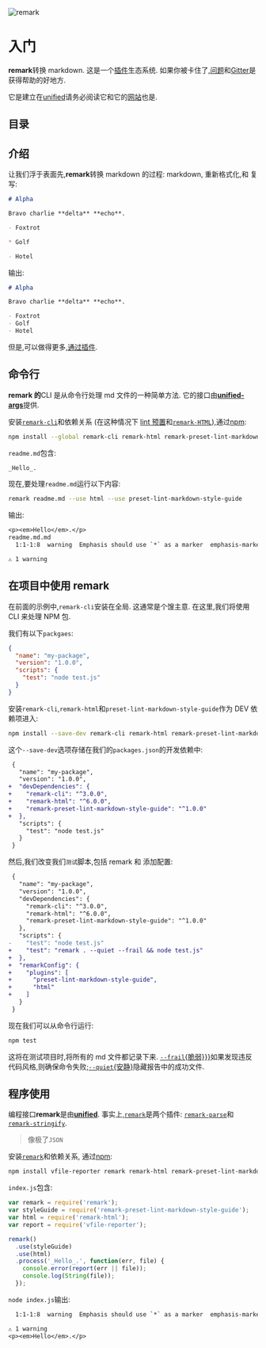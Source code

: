 ![remark][logo]

# 入门

**remark**转换 markdown. 这是一个[插件][plugins]生态系统. 如果你被卡住了,[问题][issues]和[Gitter]是获得帮助的好地方.

它是建立在[unified]请务必阅读它和它的[网站][website]也是.

## 目录

<!-- START doctoc -->
<!-- END doctoc -->

## 介绍

让我们浮于表面先,**remark**转换 markdown 的过程: markdown, 重新格式化,和 复写:

```md
# Alpha

Bravo charlie **delta** **echo**.

- Foxtrot

* Golf

- Hotel
```

输出:

```md
# Alpha

Bravo charlie **delta** **echo**.

- Foxtrot
- Golf
- Hotel
```

但是,可以做得更多,[通过插件][plugins].

## 命令行

**remark 的**CLI 是从命令行处理 md 文件的一种简单方法. 它的接口由[**unified-args**][unified-args]提供.

安装[`remark-cli`][cli]和依赖关系 (在这种情况下 [lint 预置][preset]和[`remark-HTML`][html]),通过[npm][]:

```sh
npm install --global remark-cli remark-html remark-preset-lint-markdown-style-guide
```

`readme.md`包含:

```md
_Hello_.
```

现在,要处理`readme.md`运行以下内容:

```sh
remark readme.md --use html --use preset-lint-markdown-style-guide
```

输出:

```txt
<p><em>Hello</em>.</p>
readme.md.md
  1:1-1:8  warning  Emphasis should use `*` as a marker  emphasis-marker  remark-lint

⚠ 1 warning
```

## 在项目中使用 remark

在前面的示例中,`remark-cli`安装在全局. 这通常是个馊主意. 在这里,我们将使用 CLI 来处理 NPM 包.

我们有以下`packgaes`:

```json
{
  "name": "my-package",
  "version": "1.0.0",
  "scripts": {
    "test": "node test.js"
  }
}
```

安装`remark-cli`,`remark-html`和`preset-lint-markdown-style-guide`作为 DEV 依赖项进入:

```sh
npm install --save-dev remark-cli remark-html remark-preset-lint-markdown-style-guide
```

这个`--save-dev`选项存储在我们的`packages.json`的开发依赖中:

```diff
 {
   "name": "my-package",
   "version": "1.0.0",
+  "devDependencies": {
+    "remark-cli": "^3.0.0",
+    "remark-html": "^6.0.0",
+    "remark-preset-lint-markdown-style-guide": "^1.0.0"
+  },
   "scripts": {
     "test": "node test.js"
   }
 }
```

然后,我们改变我们`测试`脚本,包括 remark 和 添加配置:

```diff
 {
   "name": "my-package",
   "version": "1.0.0",
   "devDependencies": {
     "remark-cli": "^3.0.0",
     "remark-html": "^6.0.0",
     "remark-preset-lint-markdown-style-guide": "^1.0.0"
   },
   "scripts": {
-    "test": "node test.js"
+    "test": "remark . --quiet --frail && node test.js"
+  },
+  "remarkConfig": {
+    "plugins": [
+      "preset-lint-markdown-style-guide",
+      "html"
+    ]
   }
 }
```

现在我们可以从命令行运行:

```sh
npm test
```

这将在测试项目时,将所有的 md 文件都记录下来. [`--frail`{脆弱}}}][frail]如果发现违反代码风格,则确保命令失败;[`--quiet`{安静}][quiet]隐藏报告中的成功文件.

## 程序使用

编程接口**remark**是由[**unified**][unified]. 事实上,[`remark`][api]是两个插件: [`remark-parse`][parse]和[`remark-stringify`][stringify].

> 像极了`JSON` 

安装[`remark`][api]和依赖关系, 通过[npm][]:

```sh
npm install vfile-reporter remark remark-html remark-preset-lint-markdown-style-guide
```

`index.js`包含:

```js
var remark = require('remark');
var styleGuide = require('remark-preset-lint-markdown-style-guide');
var html = require('remark-html');
var report = require('vfile-reporter');

remark()
  .use(styleGuide)
  .use(html)
  .process('_Hello_.', function(err, file) {
    console.error(report(err || file));
    console.log(String(file));
  });
```

`node index.js`输出:

```txt
  1:1-1:8  warning  Emphasis should use `*` as a marker  emphasis-marker  remark-lint

⚠ 1 warning
<p><em>Hello</em>.</p>
```

<!-- Definitions -->

[logo]: https://cdn.rawgit.com/remarkjs/remark/ee78519/logo.svg
[issues]: https://github.com/remarkjs/remark/issues
[gitter]: https://gitter.im/remarkjs/remark
[npm]: https://docs.npmjs.com/cli/install
[api]: https://github.com/chinanf-boy/remark-zh/tree/master/packages/remark
[cli]: https://github.com/chinanf-boy/remark-zh/tree/master/packages/remark-cli
[plugins]: https://github.com/chinanf-boy/remark-zh/tree/master/doc/plugins.zh.md
[unified]: https://github.com/unifiedjs/unified
[website]: https://unifiedjs.github.io
[unified-args]: https://github.com/unifiedjs/unified-args
[frail]: https://github.com/unifiedjs/unified-args#--frail
[quiet]: https://github.com/unifiedjs/unified-args#--quiet
[parse]: https://github.com/chinanf-boy/remark-zh/tree/master/packages/remark-parse
[stringify]: https://github.com/chinanf-boy/remark-zh/tree/master/packages/remark-stringify
[preset]: https://github.com/remarkjs/remark-lint/tree/master/packages/remark-preset-lint-markdown-style-guide
[html]: https://github.com/remarkjs/remark-html
